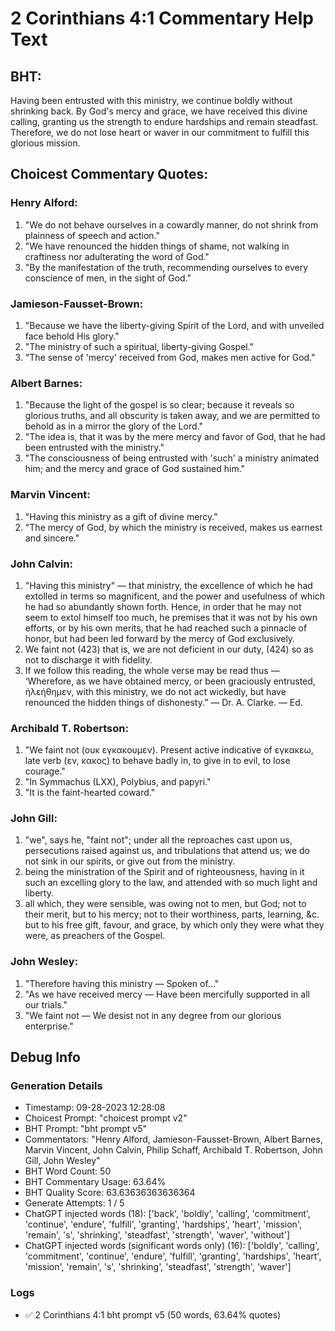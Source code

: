 # 2 Corinthians 4:1 Commentary Help Text

## BHT:
Having been entrusted with this ministry, we continue boldly without shrinking back. By God's mercy and grace, we have received this divine calling, granting us the strength to endure hardships and remain steadfast. Therefore, we do not lose heart or waver in our commitment to fulfill this glorious mission.

## Choicest Commentary Quotes:
### Henry Alford:
1. "We do not behave ourselves in a cowardly manner, do not shrink from plainness of speech and action."
2. "We have renounced the hidden things of shame, not walking in craftiness nor adulterating the word of God."
3. "By the manifestation of the truth, recommending ourselves to every conscience of men, in the sight of God."

### Jamieson-Fausset-Brown:
1. "Because we have the liberty-giving Spirit of the Lord, and with unveiled face behold His glory."
2. "The ministry of such a spiritual, liberty-giving Gospel."
3. "The sense of 'mercy' received from God, makes men active for God."

### Albert Barnes:
1. "Because the light of the gospel is so clear; because it reveals so glorious truths, and all obscurity is taken away, and we are permitted to behold as in a mirror the glory of the Lord."
2. "The idea is, that it was by the mere mercy and favor of God, that he had been entrusted with the ministry."
3. "The consciousness of being entrusted with 'such' a ministry animated him; and the mercy and grace of God sustained him."

### Marvin Vincent:
1. "Having this ministry as a gift of divine mercy."
2. "The mercy of God, by which the ministry is received, makes us earnest and sincere."

### John Calvin:
1. "Having this ministry" — that ministry, the excellence of which he had extolled in terms so magnificent, and the power and usefulness of which he had so abundantly shown forth. Hence, in order that he may not seem to extol himself too much, he premises that it was not by his own efforts, or by his own merits, that he had reached such a pinnacle of honor, but had been led forward by the mercy of God exclusively.
2. We faint not (423) that is, we are not deficient in our duty, (424) so as not to discharge it with fidelity.
3. If we follow this reading, the whole verse may be read thus — ‘Wherefore, as we have obtained mercy, or been graciously entrusted, ἠλεήθημεν, with this ministry, we do not act wickedly, but have renounced the hidden things of dishonesty.” — Dr. A. Clarke. — Ed.

### Archibald T. Robertson:
1. "We faint not (ουκ εγκακουμεν). Present active indicative of εγκακεω, late verb (εν, κακος) to behave badly in, to give in to evil, to lose courage."
2. "In Symmachus (LXX), Polybius, and papyri."
3. "It is the faint-hearted coward."

### John Gill:
1. "we", says he, "faint not"; under all the reproaches cast upon us, persecutions raised against us, and tribulations that attend us; we do not sink in our spirits, or give out from the ministry.
2. being the ministration of the Spirit and of righteousness, having in it such an excelling glory to the law, and attended with so much light and liberty.
3. all which, they were sensible, was owing not to men, but God; not to their merit, but to his mercy; not to their worthiness, parts, learning, &c. but to his free gift, favour, and grace, by which only they were what they were, as preachers of the Gospel.

### John Wesley:
1. "Therefore having this ministry — Spoken of..."
2. "As we have received mercy — Have been mercifully supported in all our trials."
3. "We faint not — We desist not in any degree from our glorious enterprise."


## Debug Info
### Generation Details
- Timestamp: 09-28-2023 12:28:08
- Choicest Prompt: "choicest prompt v2"
- BHT Prompt: "bht prompt v5"
- Commentators: "Henry Alford, Jamieson-Fausset-Brown, Albert Barnes, Marvin Vincent, John Calvin, Philip Schaff, Archibald T. Robertson, John Gill, John Wesley"
- BHT Word Count: 50
- BHT Commentary Usage: 63.64%
- BHT Quality Score: 63.63636363636364
- Generate Attempts: 1 / 5
- ChatGPT injected words (18):
	['back', 'boldly', 'calling', 'commitment', 'continue', 'endure', 'fulfill', 'granting', 'hardships', 'heart', 'mission', 'remain', 's', 'shrinking', 'steadfast', 'strength', 'waver', 'without']
- ChatGPT injected words (significant words only) (16):
	['boldly', 'calling', 'commitment', 'continue', 'endure', 'fulfill', 'granting', 'hardships', 'heart', 'mission', 'remain', 's', 'shrinking', 'steadfast', 'strength', 'waver']

### Logs
- ✅ 2 Corinthians 4:1 bht prompt v5 (50 words, 63.64% quotes)